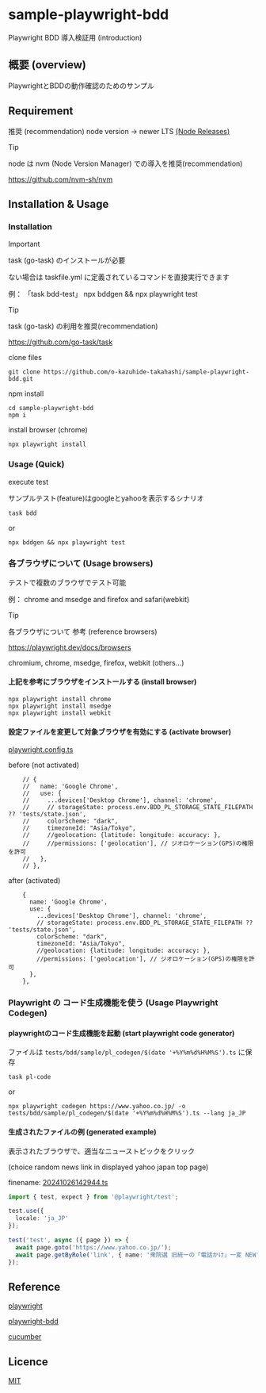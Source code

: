 # sample-playwright-bdd

Playwright BDD 導入検証用 (introduction)

## 概要 (overview)

PlaywrightとBDDの動作確認のためのサンプル

## Requirement

推奨 (recommendation) node version -> newer LTS
[(Node Releases)](https://nodejs.org/en/about/previous-releases)

> [!TIP]
> node は nvm (Node Version Manager) での導入を推奨(recommendation)
> 
>   https://github.com/nvm-sh/nvm

## Installation & Usage

### Installation

> [!IMPORTANT]
> task (go-task) のインストールが必要
> 
> ない場合は taskfile.yml に定義されているコマンドを直接実行できます
>
> 例： 「task bdd-test」
>   npx bddgen && npx playwright test

> [!TIP]
> task (go-task) の利用を推奨(recommendation)
> 
>   https://github.com/go-task/task

clone files

```shell
git clone https://github.com/o-kazuhide-takahashi/sample-playwright-bdd.git
```

npm install

```shell
cd sample-playwright-bdd
npm i
```

install browser (chrome)

```shell
npx playwright install
```

### Usage (Quick)

execute test

サンプルテスト(feature)はgoogleとyahooを表示するシナリオ

```shell
task bdd
```

or 

```shell
npx bddgen && npx playwright test
```

### 各ブラウザについて (Usage browsers)

テストで複数のブラウザでテスト可能

例： chrome and msedge and firefox and safari(webkit)

> [!TIP]
> 各ブラウザについて 参考 (reference browsers)
>
> https://playwright.dev/docs/browsers
>
> chromium, chrome, msedge, firefox, webkit (others...)

#### 上記を参考にブラウザをインストールする (install browser)

```shell
npx playwright install chrome
npx playwright install msedge
npx playwright install webkit
```

#### 設定ファイルを変更して対象ブラウザを有効にする (activate browser)

[playwright.config.ts](playwright.config.ts)

before (not activated)

```text
    // {
    //   name: 'Google Chrome',
    //   use: {
    //     ...devices['Desktop Chrome'], channel: 'chrome',
    //     // storageState: process.env.BDD_PL_STORAGE_STATE_FILEPATH ?? 'tests/state.json',
    //     colorScheme: "dark",
    //     timezoneId: "Asia/Tokyo",
    //     //geolocation: {latitude: longitude: accuracy: },
    //     //permissions: ['geolocation'], // ジオロケーション(GPS)の権限を許可
    //   },
    // },
```

after (activated)

```text
    {
      name: 'Google Chrome',
      use: {
        ...devices['Desktop Chrome'], channel: 'chrome',
        // storageState: process.env.BDD_PL_STORAGE_STATE_FILEPATH ?? 'tests/state.json',
        colorScheme: "dark",
        timezoneId: "Asia/Tokyo",
        //geolocation: {latitude: longitude: accuracy: },
        //permissions: ['geolocation'], // ジオロケーション(GPS)の権限を許可
      },
    },
```

### Playwright の コード生成機能を使う (Usage Playwright Codegen)

#### playwrightのコード生成機能を起動 (start playwright code generator)

ファイルは `tests/bdd/sample/pl_codegen/$(date '+%Y%m%d%H%M%S').ts` に保存

```shell
task pl-code 
```

or

```shell
npx playwright codegen https://www.yahoo.co.jp/ -o tests/bdd/sample/pl_codegen/$(date '+%Y%m%d%H%M%S').ts --lang ja_JP
```

#### 生成されたファイルの例 (generated example)

表示されたブラウザで、適当なニューストピックをクリック

(choice random news link in displayed yahoo japan top page)

finename: [20241026142944.ts](tests%2Fbdd%2Fsample%2Fpl_codegen%2F20241026142944.ts)

```ts
import { test, expect } from '@playwright/test';

test.use({
  locale: 'ja_JP'
});

test('test', async ({ page }) => {
  await page.goto('https://www.yahoo.co.jp/');
  await page.getByRole('link', { name: '衆院選 旧統一の「電話かけ」一変 NEW' }).click();
});
```

## Reference

[playwright](https://github.com/microsoft/playwright)

[playwright-bdd](https://github.com/vitalets/playwright-bdd)

[cucumber](https://github.com/cucumber)

## Licence

[MIT](https://github.com/o-kazuhide-takahashi/sample-playwright-bdd/LICENCE)
